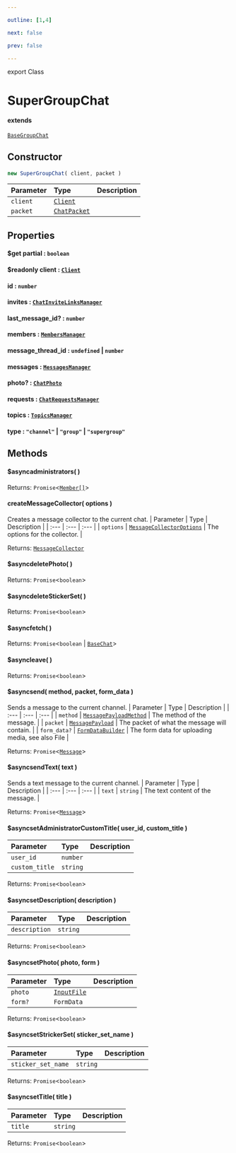 ```yaml
---

outline: [1,4]

next: false

prev: false

---
```


export Class
# SuperGroupChat
#### extends
 [`BaseGroupChat`](./BaseGroupChat.md)

## Constructor
 ```ts
 new SuperGroupChat( client, packet )
 ```
 
 | Parameter | Type | Description |
| :--- | :--- | :--- |
| `client` | [`Client`](./Client.md) | |
| `packet` | [`ChatPacket`](../interfaces/ChatPacket.md) | |

## Properties

#### $get partial : `boolean`

#### $readonly client : [`Client`](./Client.md)

#### id : `number`

#### invites : [`ChatInviteLinksManager`](./ChatInviteLinksManager.md)

#### last_message_id? : `number`

#### members : [`MembersManager`](./MembersManager.md)

#### message_thread_id : `undefined` \| `number`

#### messages : [`MessagesManager`](./MessagesManager.md)

#### photo? : [`ChatPhoto`](../interfaces/ChatPhoto.md)

#### requests : [`ChatRequestsManager`](./ChatRequestsManager.md)

#### topics : [`TopicsManager`](./TopicsManager.md)

#### type : `"channel"` \| `"group"` \| `"supergroup"`

## Methods

#### $asyncadministrators( )

Returns: `Promise`\<[`Member[]`](./Member.md)\>

#### createMessageCollector( options )
Creates a message collector to the current chat.
| Parameter | Type | Description |
| :--- | :--- | :--- |
| `options` | [`MessageCollectorOptions`](../interfaces/MessageCollectorOptions.md) | The options for the collector. |

Returns: [`MessageCollector`](./MessageCollector.md)

#### $asyncdeletePhoto( )

Returns: `Promise`\<`boolean`\>

#### $asyncdeleteStickerSet( )

Returns: `Promise`\<`boolean`\>

#### $asyncfetch( )

Returns: `Promise`\<`boolean` \| [`BaseChat`](./BaseChat.md)\>

#### $asyncleave( )

Returns: `Promise`\<`boolean`\>

#### $asyncsend( method, packet, form_data )
Sends a message to the current channel.
| Parameter | Type | Description |
| :--- | :--- | :--- |
| `method` | [`MessagePayloadMethod`](../enumerations/MessagePayloadMethod.md) | The method of the message. |
| `packet` | [`MessagePayload`](../type-aliases/MessagePayload.md) | The packet of what the message will contain. |
| `form_data?` | [`FormDataBuilder`](./FormDataBuilder.md) | The form data for uploading media, see also File |

Returns: `Promise`\<[`Message`](./Message.md)\>

#### $asyncsendText( text )
Sends a text message to the current channel.
| Parameter | Type | Description |
| :--- | :--- | :--- |
| `text` | `string` | The text content of the message. |

Returns: `Promise`\<[`Message`](./Message.md)\>

#### $asyncsetAdministratorCustomTitle( user_id, custom_title )

| Parameter | Type | Description |
| :--- | :--- | :--- |
| `user_id` | `number` | |
| `custom_title` | `string` | |

Returns: `Promise`\<`boolean`\>

#### $asyncsetDescription( description )

| Parameter | Type | Description |
| :--- | :--- | :--- |
| `description` | `string` | |

Returns: `Promise`\<`boolean`\>

#### $asyncsetPhoto( photo, form )

| Parameter | Type | Description |
| :--- | :--- | :--- |
| `photo` | [`InputFile`](../type-aliases/InputFile.md) | |
| `form?` | `FormData` | |

Returns: `Promise`\<`boolean`\>

#### $asyncsetStrickerSet( sticker_set_name )

| Parameter | Type | Description |
| :--- | :--- | :--- |
| `sticker_set_name` | `string` | |

Returns: `Promise`\<`boolean`\>

#### $asyncsetTitle( title )

| Parameter | Type | Description |
| :--- | :--- | :--- |
| `title` | `string` | |

Returns: `Promise`\<`boolean`\>

